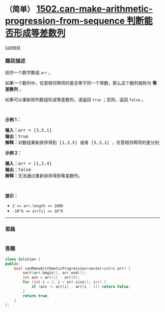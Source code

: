 # `（简单）` [1502.can-make-arithmetic-progression-from-sequence 判断能否形成等差数列](https://leetcode-cn.com/problems/can-make-arithmetic-progression-from-sequence/)

[contest](https://leetcode-cn.com/contest/weekly-contest-196/problems/can-make-arithmetic-progression-from-sequence/)

### 题目描述
<p>给你一个数字数组 <code>arr</code> 。</p>

<p>如果一个数列中，任意相邻两项的差总等于同一个常数，那么这个数列就称为 <strong>等差数列</strong> 。</p>

<p>如果可以重新排列数组形成等差数列，请返回 <code>true</code> ；否则，返回 <code>false</code> 。</p>

<p>&nbsp;</p>

<p><strong>示例 1：</strong></p>

<pre><strong>输入：</strong>arr = [3,5,1]
<strong>输出：</strong>true
<strong>解释：</strong>对数组重新排序得到 [1,3,5] 或者 [5,3,1] ，任意相邻两项的差分别为 2 或 -2 ，可以形成等差数列。
</pre>

<p><strong>示例 2：</strong></p>

<pre><strong>输入：</strong>arr = [1,2,4]
<strong>输出：</strong>false
<strong>解释：</strong>无法通过重新排序得到等差数列。
</pre>

<p>&nbsp;</p>

<p><strong>提示：</strong></p>

<ul>
	<li><code>2 <= arr.length <= 1000</code></li>
	<li><code>-10^6 <= arr[i] <= 10^6</code></li>
</ul>


---
### 思路
```
```



### 答题
``` C++
class Solution {
public:
    bool canMakeArithmeticProgression(vector<int>& arr) {
		sort(arr.begin(), arr.end());
		int ans = arr[1] - arr[0];
		for (int i = 2; i < arr.size(); i++) {
			if (ans != arr[i] - arr[i - 1]) return false;
		}
		return true;
    }
};
```




